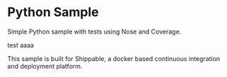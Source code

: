 Python Sample
=====================

Simple Python sample with tests using Nose and Coverage.

test aaaa

This sample is built for Shippable, a docker based continuous integration and deployment platform.
